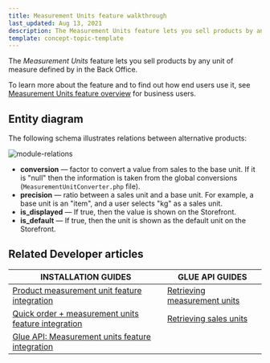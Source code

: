 ```yaml
---
title: Measurement Units feature walkthrough
last_updated: Aug 13, 2021
description: The Measurement Units feature lets you sell products by any unit of measure defined by in the Back Office
template: concept-topic-template
---
```


The _Measurement Units_ feature lets you sell products by any unit of measure defined by in the Back Office.


To learn more about the feature and to find out how end users use it, see [Measurement Units feature overview](/docs/scos/user/features/{{page.version}}/measurement-units-feature-overview.html) for business users.


## Entity diagram

The following schema illustrates relations between alternative products:

<div class="width-100">

![module-relations](https://spryker.s3.eu-central-1.amazonaws.com/docs/Features/Packaging+%26+Measurement+Units/Measurement+Units/Measurement+Units+Feature+Overview/product_units_relation.png)

* **conversion** — factor to convert a value from sales to the base unit. If it is "null" then the information is taken from the global conversions (`MeasurementUnitConverter.php` file).
* **precision** — ratio between a sales unit and a base unit. For example, a base unit is an "item", and a user selects "kg" as a sales unit.
* **is_displayed** — If true, then the value is shown on the Storefront.
* **is_default** — If true, then the unit is shown as the default unit on the Storefront.

</div>


## Related Developer articles

|INSTALLATION GUIDES | GLUE API GUIDES |
|---------|---------|
| [Product measurement unit feature integration](/docs/scos/dev/feature-integration-guides/{{page.version}}/product-measurement-unit-feature-integration.html)  | [Retrieving measurement units](/docs/scos/dev/glue-api-guides/{{page.version}}/retrieving-measurement-units.html)  |
| [Quick order + measurement units feature integration](/docs/scos/dev/feature-integration-guides/{{page.version}}/quick-add-to-cart-measurement-units-feature-integration.html) | [Retrieving sales units](/docs/scos/dev/glue-api-guides/{{page.version}}/managing-products/concrete-products/retrieving-sales-units.html)  |
| [Glue API: Measurement units feature integration](/docs/scos/dev/feature-integration-guides/{{page.version}}/glue-api/glue-api-measurement-units-feature-integration.html)  |   |
